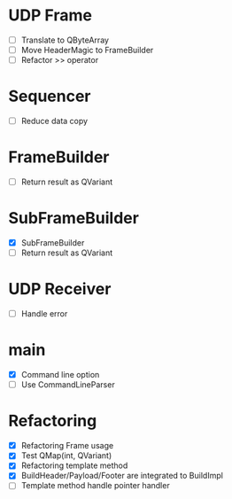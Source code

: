 # UDP Frame

- [ ] Translate to QByteArray
- [ ] Move HeaderMagic to FrameBuilder
- [ ] Refactor >> operator

# Sequencer

- [ ] Reduce data copy

# FrameBuilder

- [ ] Return result as QVariant

# SubFrameBuilder

- [x] SubFrameBuilder
- [ ] Return result as QVariant

# UDP Receiver

- [ ] Handle error

# main

- [x] Command line option
- [ ] Use CommandLineParser

# Refactoring

- [x] Refactoring Frame usage
- [x] Test QMap(int, QVariant)
- [x] Refactoring template method
- [x] BuildHeader/Payload/Footer are integrated to BuildImpl
- [ ] Template method handle pointer handler
